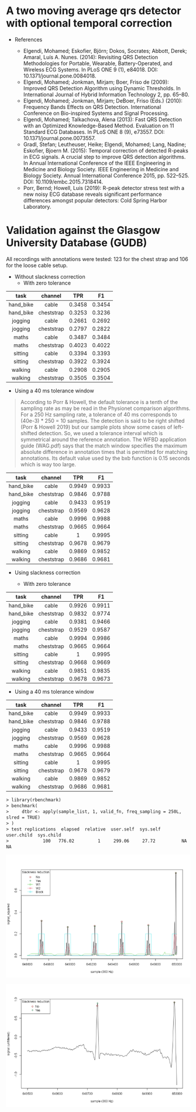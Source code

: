# A two moving average qrs detector with optional temporal correction

* References

  * Elgendi, Mohamed; Eskofier, Björn; Dokos, Socrates; Abbott, Derek; Amaral, Luís A. Nunes. (2014): Revisiting QRS Detection Methodologies for Portable, Wearable, Battery-Operated, and Wireless ECG Systems. In PLoS ONE 9 (1), e84018. DOI: 10.1371/journal.pone.0084018.
  * Elgendi, Mohamed; Jonkman, Mirjam; Boer, Friso de (2009): Improved QRS Detection Algorithm using Dynamic Thresholds. In International Journal of Hybrid Information Technology 2, pp. 65–80.
  * Elgendi, Mohamed; Jonkman, Mirjam; DeBoer, Friso (Eds.) (2010): Frequency Bands Effects on QRS Detection. International Conference on Bio-inspired Systems and Signal Processing.
  * Elgendi, Mohamed; Talkachova, Alena (2013): Fast QRS Detection with an Optimized Knowledge-Based Method. Evaluation on 11 Standard ECG Databases. In PLoS ONE 8 (9), e73557. DOI: 10.1371/journal.pone.0073557.
  * Gradl, Stefan; Leutheuser, Heike; Elgendi, Mohamed; Lang, Nadine; Eskofier, Bjoern M. (2015): Temporal correction of detected R-peaks in ECG signals. A crucial step to improve QRS detection algorithms. In Annual International Conference of the IEEE Engineering in Medicine and Biology Society. IEEE Engineering in Medicine and Biology Society. Annual International Conference 2015, pp. 522–525. DOI: 10.1109/embc.2015.7318414.
  * Porr, Bernd; Howell, Luis (2019): R-peak detector stress test with a new noisy ECG database reveals significant performance differences amongst popular detectors: Cold Spring Harbor Laboratory.

# Validation against the Glasgow University Database (GUDB)
All recordings with annotations were tested: 123 for the chest strap and 106 for the loose cable setup.

* Without slackness correction
  * With zero tolerance

|   task    |  channel   |  TPR   |   F1   |
|:---------:|:----------:|:------:|:------:|
| hand_bike |   cable    | 0.3458 | 0.3454 |
| hand_bike | cheststrap | 0.3253 | 0.3236 |
|  jogging  |   cable    | 0.2661 | 0.2692 |
|  jogging  | cheststrap | 0.2797 | 0.2822 |
|   maths   |   cable    | 0.3487 | 0.3484 |
|   maths   | cheststrap | 0.4023 | 0.4022 |
|  sitting  |   cable    | 0.3394 | 0.3393 |
|  sitting  | cheststrap | 0.3922 | 0.3924 |
|  walking  |   cable    | 0.2908 | 0.2905 |
|  walking  | cheststrap | 0.3505 | 0.3504 |

  * Using a 40 ms tolerance window

> According to Porr & Howell, the default tolerance is a tenth of the sampling rate as may be read in the Physionet comparison algorithms. 
For a 250 Hz sampling rate, a tolerance of 40 ms corresponds to (40e-3) * 250 = 10 samples.
The detection is said to be right shifted (Porr & Howell 2019) but our sample plots show some cases of left-shifted detection. So, we used a tolerance interval which is symmetrical around the reference annotation.
The WFBD application guide (WAG.pdf) says that the match window specifies the maximum absolute difference in annotation times that is permitted for matching annotations. Its default value used by the bxb function is 0.15 seconds which is way too large.

|   task    |  channel   |  TPR   |   F1   |
|:---------:|:----------:|:------:|:------:|
| hand_bike |   cable    | 0.9949 | 0.9933 |
| hand_bike | cheststrap | 0.9846 | 0.9788 |
|  jogging  |   cable    | 0.9433 | 0.9519 |
|  jogging  | cheststrap | 0.9569 | 0.9628 |
|   maths   |   cable    | 0.9996 | 0.9988 |
|   maths   | cheststrap | 0.9665 | 0.9664 |
|  sitting  |   cable    |   1    | 0.9995 |
|  sitting  | cheststrap | 0.9678 | 0.9679 |
|  walking  |   cable    | 0.9869 | 0.9852 |
|  walking  | cheststrap | 0.9686 | 0.9681 |

* Using slackness correction

  * With zero tolerance

|   task    |  channel   |  TPR   |   F1   |
|:---------:|:----------:|:------:|:------:|
| hand_bike |   cable    | 0.9926 | 0.9911 |
| hand_bike | cheststrap | 0.9832 | 0.9774 |
|  jogging  |   cable    | 0.9381 | 0.9466 |
|  jogging  | cheststrap | 0.9529 | 0.9587 |
|   maths   |   cable    | 0.9994 | 0.9986 |
|   maths   | cheststrap | 0.9665 | 0.9664 |
|  sitting  |   cable    |   1    | 0.9995 |
|  sitting  | cheststrap | 0.9668 | 0.9669 |
|  walking  |   cable    | 0.9851 | 0.9835 |
|  walking  | cheststrap | 0.9678 | 0.9673 |

  * Using a 40 ms tolerance window

|   task    |  channel   |  TPR   |   F1   |
|:---------:|:----------:|:------:|:------:|
| hand_bike |   cable    | 0.9949 | 0.9933 |
| hand_bike | cheststrap | 0.9846 | 0.9788 |
|  jogging  |   cable    | 0.9433 | 0.9519 |
|  jogging  | cheststrap | 0.9569 | 0.9628 |
|   maths   |   cable    | 0.9996 | 0.9988 |
|   maths   | cheststrap | 0.9665 | 0.9664 |
|  sitting  |   cable    |   1    | 0.9995 |
|  sitting  | cheststrap | 0.9678 | 0.9679 |
|  walking  |   cable    | 0.9869 | 0.9852 |
|  walking  | cheststrap | 0.9686 | 0.9681 |

  
    > library(rbenchmark)
    > benchmark(
    >     dtbr <- apply(sample_list, 1, valid_fn, freq_sampling = 250L,  slred = TRUE)
    > )
    > test replications  elapsed  relative  user.self  sys.self  user.child  sys.child
    >             100   776.02         1     299.06     27.72          NA         NA
    

![plot1 *rightend*]

[plot1 *rightend*]: 2ma_detection_1.png "Windows, blocks & annotations"


![plot2 *detail*]

[plot2 *detail*]: 2ma_detection_2.png "Windows, blocks & annotations"

